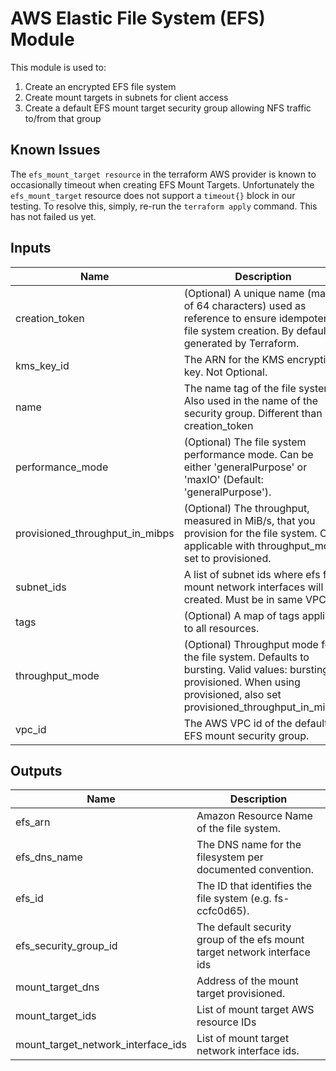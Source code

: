 # AWS Elastic File System (EFS) Module

This module is used to:

1. Create an encrypted EFS file system
2. Create mount targets in subnets for client access
3. Create a default EFS mount target security group allowing NFS traffic to/from that group

## Known Issues

The `efs_mount_target resource` in the terraform AWS provider is known to occasionally timeout when creating EFS Mount Targets.
Unfortunately the `efs_mount_target` resource does not support a `timeout{}` block in our testing.
To resolve this, simply, re-run the `terraform apply` command. This has not failed us yet.

## Inputs

| Name                               | Description                                                                                                                                                                 |  Type  |      Default       | Required |
| ---------------------------------- | --------------------------------------------------------------------------------------------------------------------------------------------------------------------------- | :----: | :----------------: | :------: |
| creation\_token                    | (Optional) A unique name (max of 64 characters) used as reference to ensure idempotent file system creation. By default generated by Terraform.                             | string |        `""`        |    no    |
| kms\_key\_id                       | The ARN for the KMS encryption key. Not Optional.                                                                                                                           | string |        n/a         |   yes    |
| name                               | The name tag of the file system. Also used in the name of the security group. Different than creation_token                                                                 | string |        n/a         |   yes    |
| performance\_mode                  | (Optional) The file system performance mode. Can be either 'generalPurpose' or 'maxIO' (Default: 'generalPurpose').                                                         | string | `"generalPurpose"` |    no    |
| provisioned\_throughput\_in\_mibps | (Optional) The throughput, measured in MiB/s, that you provision for the file system. Only applicable with throughput_mode set to provisioned.                              | string |       `"0"`        |    no    |
| subnet\_ids                        | A list of subnet ids where efs file mount network interfaces will be created. Must be in same VPC.                                                                          |  list  |        n/a         |   yes    |
| tags                               | (Optional) A map of tags applied to all resources.                                                                                                                          |  map   |      `<map>`       |    no    |
| throughput\_mode                   | (Optional) Throughput mode for the file system. Defaults to bursting. Valid values: bursting, provisioned. When using provisioned, also set provisioned_throughput_in_mibps | string |    `"bursting"`    |    no    |
| vpc\_id                            | The AWS VPC id of the default EFS mount security group.                                                                                                                     | string |        n/a         |   yes    |

## Outputs

| Name                                   | Description                                                              |
| -------------------------------------- | ------------------------------------------------------------------------ |
| efs\_arn                               | Amazon Resource Name of the file system.                                 |
| efs\_dns\_name                         | The DNS name for the filesystem per documented convention.               |
| efs\_id                                | The ID that identifies the file system (e.g. fs-ccfc0d65).               |
| efs\_security\_group\_id               | The default security group of the efs mount target network interface ids |
| mount\_target\_dns                     | Address of the mount target provisioned.                                 |
| mount\_target\_ids                     | List of mount target AWS resource IDs                                    |
| mount\_target\_network\_interface\_ids | List of mount target network interface ids.                              |
